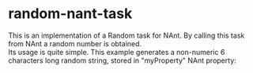 random-nant-task
================

This is an implementation of a Random task for NAnt.  By calling this task from NAnt a random number is obtained.  
Its usage is quite simple.  This example generates a non-numeric 6 characters long random string, stored in "myProperty" NAnt property:

<random property="myProperty" numeric="false" length="6"/>